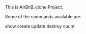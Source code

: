 This is AirBnB_clone Project.

Some of the commands available are:

show
create
update
destroy
count
